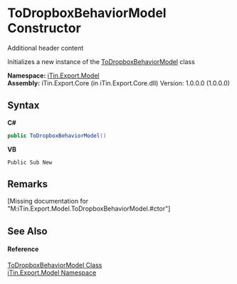 # ToDropboxBehaviorModel Constructor 
Additional header content 

Initializes a new instance of the <a href="T_iTin_Export_Model_ToDropboxBehaviorModel">ToDropboxBehaviorModel</a> class

**Namespace:**&nbsp;<a href="N_iTin_Export_Model">iTin.Export.Model</a><br />**Assembly:**&nbsp;iTin.Export.Core (in iTin.Export.Core.dll) Version: 1.0.0.0 (1.0.0.0)

## Syntax

**C#**<br />
``` C#
public ToDropboxBehaviorModel()
```

**VB**<br />
``` VB
Public Sub New
```


## Remarks
\[Missing <remarks> documentation for "M:iTin.Export.Model.ToDropboxBehaviorModel.#ctor"\]

## See Also


#### Reference
<a href="T_iTin_Export_Model_ToDropboxBehaviorModel">ToDropboxBehaviorModel Class</a><br /><a href="N_iTin_Export_Model">iTin.Export.Model Namespace</a><br />